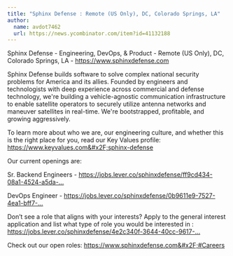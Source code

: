 ```yaml
---
title: "Sphinx Defense : Remote (US Only), DC, Colorado Springs, LA"
author:
  name: avdot7462
  url: https://news.ycombinator.com/item?id=41132188
---
```

Sphinx Defense - Engineering, DevOps, &amp; Product - Remote (US Only), DC, Colorado Springs, LA - <a href="https:&#x2F;&#x2F;www.sphinxdefense.com" rel="nofollow">https:&#x2F;&#x2F;www.sphinxdefense.com</a>

Sphinx Defense builds software to solve complex national security problems for America and its allies. Founded by engineers and technologists with deep experience across commercial and defense technology, we&#x27;re building a vehicle-agnostic communication infrastructure to enable satellite operators to securely utilize antenna networks and maneuver satellites in real-time. We&#x27;re bootstrapped, profitable, and growing aggressively.

To learn more about who we are, our engineering culture, and whether this is the right place for you, read our Key Values profile: <a href="https:&#x2F;&#x2F;www.keyvalues.com&#x2F;sphinx-defense" rel="nofollow">https:&#x2F;&#x2F;www.keyvalues.com&#x2F;sphinx-defense</a>

Our current openings are:

Sr. Backend Engineers - <a href="https:&#x2F;&#x2F;jobs.lever.co&#x2F;sphinxdefense&#x2F;ff9cd434-08a1-4524-a5da-95198f744ccb" rel="nofollow">https:&#x2F;&#x2F;jobs.lever.co&#x2F;sphinxdefense&#x2F;ff9cd434-08a1-4524-a5da-...</a>

DevOps Engineer - <a href="https:&#x2F;&#x2F;jobs.lever.co&#x2F;sphinxdefense&#x2F;0b9611e9-7527-4ea1-bff7-08a7b08b9edf" rel="nofollow">https:&#x2F;&#x2F;jobs.lever.co&#x2F;sphinxdefense&#x2F;0b9611e9-7527-4ea1-bff7-...</a>

Don’t see a role that aligns with your interests? Apply to the general interest application and list what type of role you would be interested in : <a href="https:&#x2F;&#x2F;jobs.lever.co&#x2F;sphinxdefense&#x2F;4e2c340f-3644-40cc-9617-bc67464cc253" rel="nofollow">https:&#x2F;&#x2F;jobs.lever.co&#x2F;sphinxdefense&#x2F;4e2c340f-3644-40cc-9617-...</a>

Check out our open roles: <a href="https:&#x2F;&#x2F;www.sphinxdefense.com&#x2F;#Careers" rel="nofollow">https:&#x2F;&#x2F;www.sphinxdefense.com&#x2F;#Careers</a>
